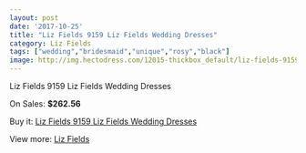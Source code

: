 ```yaml
---
layout: post
date: '2017-10-25'
title: "Liz Fields 9159 Liz Fields Wedding Dresses"
category: Liz Fields
tags: ["wedding","bridesmaid","unique","rosy","black"]
image: http://img.hectodress.com/12015-thickbox_default/liz-fields-9159-liz-fields-wedding-dresses.jpg
---
```

Liz Fields 9159 Liz Fields Wedding Dresses

On Sales: **$262.56**
<a href="https://www.hectodress.com/liz-fields/5901-liz-fields-9159-liz-fields-wedding-dresses.html"><amp-img layout="responsive" width="600" height="600" src="//img.hectodress.com/12015-thickbox_default/liz-fields-9159-liz-fields-wedding-dresses.jpg" alt="Liz Fields 9159 Liz Fields Wedding Dresses 0" /></a>
<a href="https://www.hectodress.com/liz-fields/5901-liz-fields-9159-liz-fields-wedding-dresses.html"><amp-img layout="responsive" width="600" height="600" src="//img.hectodress.com/12016-thickbox_default/liz-fields-9159-liz-fields-wedding-dresses.jpg" alt="Liz Fields 9159 Liz Fields Wedding Dresses 1" /></a>

Buy it: [Liz Fields 9159 Liz Fields Wedding Dresses](https://www.hectodress.com/liz-fields/5901-liz-fields-9159-liz-fields-wedding-dresses.html "Liz Fields 9159 Liz Fields Wedding Dresses")

View more: [Liz Fields](https://www.hectodress.com/102-liz-fields "Liz Fields")